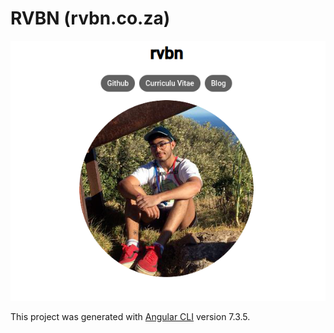 # RVBN (rvbn.co.za)
![alt text](src/assets/img/git_splash.png)

This project was generated with [Angular CLI](https://github.com/angular/angular-cli) version 7.3.5.

